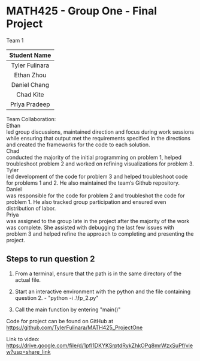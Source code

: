 # MATH425 - Group One - Final Project

Team 1

| Student Name   |
|    :---:       |
| Tyler Fulinara |
| Ethan Zhou |
| Daniel Chang |
| Chad Kite |
| Priya Pradeep |

Team Collaboration:
<br > Ethan <br >
  led group discussions, maintained direction and focus during work sessions while ensuring that output met the requirements specified in the directions and created the  frameworks for the code to each solution. 
<br > Chad <br >
  conducted the majority of the initial programming on problem 1, helped troubleshoot problem 2 and worked on refining visualizations for problem 3.
<br > Tyler <br >
  led development of the code for problem 3 and helped troubleshoot code for problems 1 and 2. He also maintained the team‘s Github repository.
<br > Daniel <br >
  was responsible for the code for problem 2 and troubleshot the code for problem 1. He also tracked group participation and ensured even distribution of labor.
<br > Priya <br >
  was assigned to the group late in the project after the majority of the work was complete. She assisted with debugging the last few issues with problem 3 and helped refine the approach to completing and presenting the project.
  
 ## Steps to run question 2
1. From a terminal, ensure that the path is in the same directory of the actual file.

2. Start an interactive environment with the python and the file containing question 2.
		- "python -i .\fp_2.py"

3. Call the main function by entering "main()"

Code for project can be found on GitHub at https://github.com/TylerFulinara/MATH425_ProjectOne

Link to video: https://drive.google.com/file/d/1pfI1DKYKSrptdRykZhkOPq8mrWzxSuPf/view?usp=share_link

